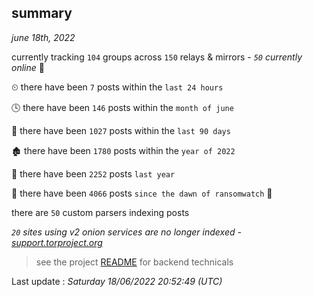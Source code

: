 
## summary
_june 18th, 2022_

currently tracking `104` groups across `150` relays & mirrors - _`50` currently online_ 📡

⏲ there have been `7` posts within the `last 24 hours`

🕓 there have been `146` posts within the `month of june`

📅 there have been `1027` posts within the `last 90 days`

🏚 there have been `1780` posts within the `year of 2022`

🚀 there have been `2252` posts `last year`

🦕 there have been `4066` posts `since the dawn of ransomwatch` 🐣

there are `50` custom parsers indexing posts

_`20` sites using v2 onion services are no longer indexed - [support.torproject.org](https://support.torproject.org/onionservices/v2-deprecation/)_

> see the project [README](https://github.com/jmousqueton/ransomwatch#readme) for backend technicals



Last update : _Saturday 18/06/2022 20:52:49 (UTC)_

